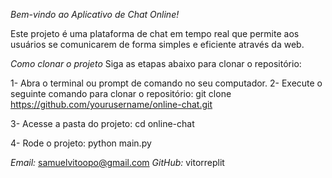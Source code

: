 *Bem-vindo ao Aplicativo de Chat Online!*

Este projeto é uma plataforma de chat em tempo real que permite aos usuários se comunicarem de forma simples e eficiente através da web.

*Como clonar o projeto*
Siga as etapas abaixo para clonar o repositório:

1- Abra o terminal ou prompt de comando no seu computador.
2- Execute o seguinte comando para clonar o repositório: git clone https://github.com/yourusername/online-chat.git

3- Acesse a pasta do projeto: cd online-chat

4- Rode o projeto: python main.py

*Email:* samuelvitoopo@gmail.com
*GitHub:* vitorreplit